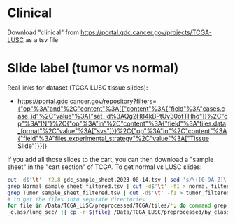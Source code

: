 # Clinical
Download "clinical" from https://portal.gdc.cancer.gov/projects/TCGA-LUSC as a tsv file


# Slide label (tumor vs normal)

Real links for dataset (TCGA LUSC tissue slides):
* https://portal.gdc.cancer.gov/repository?filters={"op"%3A"and"%2C"content"%3A[{"content"%3A{"field"%3A"cases.case_id"%2C"value"%3A["set_id%3AQg2H84kBPtUv30ofTHho"]}%2C"op"%3A"IN"}%2C{"op"%3A"in"%2C"content"%3A{"field"%3A"files.data_format"%2C"value"%3A["svs"]}}%2C{"op"%3A"in"%2C"content"%3A{"field"%3A"files.experimental_strategy"%2C"value"%3A["Tissue Slide"]}}]}

If you add all those slides to the cart, you can then download a "sample sheet" in the "cart section" of TCGA.
To get normal vs LUSC slides:
```bash
cut -d$'\t' -f2,8 gdc_sample_sheet.2023-08-14.tsv | sed 's/\([0-9A-Z]\)\.[^ \t]\+/\1/ ; s/Solid Tissue // ; s/Primary // ; 1d' > sample_sheet_filtered.tsv 
grep Normal sample_sheet_filtered.tsv | cut -d$'\t' -f1 > normal_filtered.txt 
grep Tumor sample_sheet_filtered.tsv | cut -d$'\t' -f1 > tumor_filtered.txt 
# to get the files into separate directories
for file in /Data/TCGA_LUSC/preprocessed/TCGA/tiles/*; do command grep $(basename $file) tumor_filtered.txt && cp -r ${file} /Data/TCGA_LUSC/preprocessed/by
_class/lung_scc/ || cp -r ${file} /Data/TCGA_LUSC/preprocessed/by_class/lung_n; done
```

